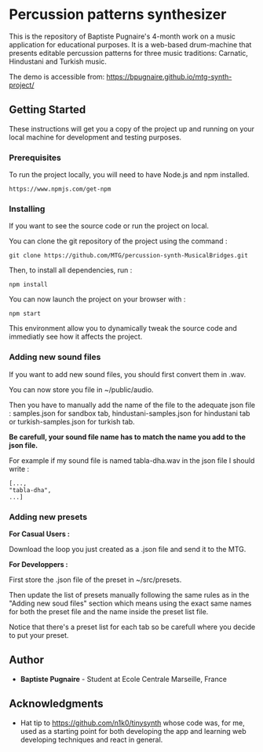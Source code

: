 # Percussion patterns synthesizer 

This is the repository of Baptiste Pugnaire's 4-month work on a music application for educational purposes. It is a web-based drum-machine that presents editable percussion patterns for three music traditions: Carnatic, Hindustani and Turkish music. 

The demo is accessible from:
https://bpugnaire.github.io/mtg-synth-project/

## Getting Started

These instructions will get you a copy of the project up and running on your local machine for development and testing purposes.

### Prerequisites

To run the project locally, you will need to have Node.js and npm installed.
```
https://www.npmjs.com/get-npm
```

### Installing

If you want to see the source code or run the project on local.

You can clone the git repository of the project using the command :

```
git clone https://github.com/MTG/percussion-synth-MusicalBridges.git
```

Then, to install all dependencies, run : 
```
npm install
```

You can now launch the project on your browser with :
```
npm start
```
This environment allow you to dynamically tweak the source code and immediatly see how it affects the project.

### Adding new sound files

If you want to add new sound files, you should first convert them in .wav.

You can now store you file in ~/public/audio.

Then you have to manually add the name of the file to the adequate json file : samples.json for sandbox tab, hindustani-samples.json for hindustani tab or turkish-samples.json for turkish tab.

**Be carefull, your sound file name has to match the name you add to the json file.**


For example if my sound file is named tabla-dha.wav in the json file I should write :

```
[...,
"tabla-dha",
...]
```

### Adding new presets

**For Casual Users :**

Download the loop you just created as a .json file and send it to the MTG.

**For Developpers :**

First store the .json file of the preset in ~/src/presets.

Then update the list of presets manually following the same rules as in the "Adding new soud files" section which means using the exact same names for both the preset file and the name inside the preset list file.

Notice that there's a preset list for each tab so be carefull where you decide to put your preset.


## Author

* **Baptiste Pugnaire** -  Student at Ecole Centrale Marseille, France

## Acknowledgments

* Hat tip to https://github.com/n1k0/tinysynth whose code was, for me, used as a starting point for both developing the app and learning web developing techniques and react in general.

